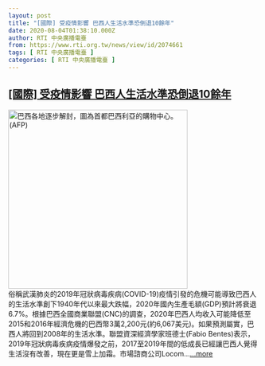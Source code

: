 ```yaml
---
layout: post
title: "[國際] 受疫情影響 巴西人生活水準恐倒退10餘年"
date: 2020-08-04T01:38:10.000Z
author: RTI 中央廣播電臺
from: https://www.rti.org.tw/news/view/id/2074661
tags: [ RTI 中央廣播電臺 ]
categories: [ RTI 中央廣播電臺 ]
---
```

<!--1596505090000-->
[[國際] 受疫情影響 巴西人生活水準恐倒退10餘年](https://www.rti.org.tw/news/view/id/2074661)
------

<div>
<img src="https://static.rti.org.tw/assets/thumbnails/2020/05/29/755c7992ea8119bd3173b17cd65c50fa.jpg" width="360" alt="巴西各地逐步解封，圖為首都巴西利亞的購物中心。 (AFP)" title="巴西各地逐步解封，圖為首都巴西利亞的購物中心。 (AFP)"><br>俗稱武漢肺炎的2019年冠狀病毒疾病(COVID-19)疫情引發的危機可能導致巴西人的生活水準創下1940年代以來最大跌幅，2020年國內生產毛額(GDP)預計將衰退6.7%。根據巴西全國商業聯盟(CNC)的調查，2020年巴西人均收入可能降低至2015和2016年經濟危機的巴西幣3萬2,200元(約6,067美元)。如果預測屬實，巴西人將回到2008年的生活水準。聯盟資深經濟學家班德士(Fabio Bentes)表示，2019年冠狀病毒疾病疫情爆發之前，2017至2019年間的低成長已經讓巴西人覺得生活沒有改善，現在更是雪上加霜。市場諮商公司Locom...<a target="_blank" href="https://www.rti.org.tw/news/view/id/2074661">...more</a>
</div>
